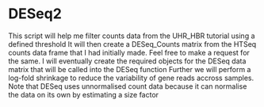 # DESeq2
This script will help me filter counts data from the UHR_HBR tutorial using a defined threshold
It will then create a DESeq_Counts matrix from the HTSeq counts data frame that I had initially made. Feel free to make a request for the same.
I will eventually create the required objects for the DESeq data matrix that will be called into the DESeq function
Further we will perform a log-fold shrinkage to reduce the variability of gene reads accross samples.
Note that DESeq uses unnormalised count data because it can normalise the data on its own by estimating a size factor
